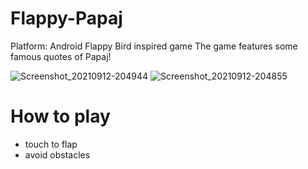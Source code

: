 # Flappy-Papaj
Platform: Android
Flappy Bird inspired game
The game features some famous quotes of Papaj!

![Screenshot_20210912-204944](https://user-images.githubusercontent.com/70964650/132999319-c14aae2f-232b-4172-b9b1-23692ceaff8f.jpg)
![Screenshot_20210912-204855](https://user-images.githubusercontent.com/70964650/132999321-3cc7f3d8-4f48-4391-922e-90707aeec536.jpg)


# How to play
 - touch to flap
 - avoid obstacles
 
